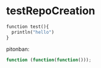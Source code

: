 # testRepoCreation
```python
function test(){
  println("hello")
}
```
pitonban:
```js
function (function(function()));